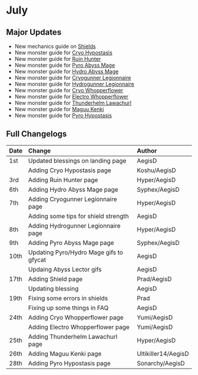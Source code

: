 # July

## Major Updates

* New mechanics guide on [Shields](../../mechanics/shields.md)
* New monster guide for [Cryo Hypostasis](../../monsters/elites/cryo-hypostasis.md)
* New monster guide for [Ruin Hunter](../../monsters/ruin-constructs/ruin-hunter.md)
* New monster guide for [Pyro Abyss Mage](../../monsters/abyss-order/pyro-abyss-mage.md)
* New monster guide for [Hydro Abyss Mage](../../monsters/abyss-order/hydro-abyss-mage.md)
* New monster guide for [Cryogunner Legionnaire](../../monsters/fatui/cryogunner-legionnaire.md)
* New monster guide for [Hydrogunner Legionnaire](../../monsters/fatui/hydrogunner-legionnaire.md)
* New monster guide for [Cryo Whopperflower](../../monsters/animals/cryo-whopperflower.md)
* New monster guide for [Electro Whopperflower](../../monsters/animals/electro-whopperflower.md)
* New monster guide for [Thunderhelm Lawachurl](../../monsters/hilichurls/thunderhelm-lawachurl.md)
* New monster guide for [Maguu Kenki](../../monsters/elites/maguu-kenki.md)
* New monster guide for [Pyro Hypostasis](../../monsters/elites/pyro-hypostasis.md)

## Full Changelogs

| Date | Change | Author |
| :--- | :--- | :--- |
| 1st | Updated blessings on landing page | AegisD |
|  | Adding Cryo Hypostasis page | Koshu/AegisD |
| 3rd | Adding Ruin Hunter page | Hyper/AegisD |
| 6th | Adding Hydro Abyss Mage page | Syphex/AegisD |
| 7th | Adding Cryogunner Legionnaire page | Hyper/AegisD |
|  | Adding some tips for shield strength | AegisD |
| 8th | Adding Hydrogunner Legionnaire page | Hyper/AegisD |
| 9th | Adding Pyro Abyss Mage page | Syphex/AegisD |
| 10th | Updating Pyro/Hydro Mage gifs to gfycat | AegisD |
|  | Updaing Abyss Lector gifs | AegisD |
| 17th | Adding Shield page | Prad/AegisD |
|  | Updating blessing | AegisD |
| 19th | Fixing some errors in shields | Prad |
|  | Fixing up some things in FAQ | AegisD |
| 24th | Adding Cryo Whopperflower page | Yumi/AegisD |
|  | Adding Electro Whopperflower page | Yumi/AegisD |
| 25th | Adding Thunderhelm Lawachurl page | Hyper/AegisD |
| 26th | Adding Maguu Kenki page | Ultikiller14/AegisD |
| 28th | Adding Pyro Hypostasis page | Sonarchy/AegisD |



